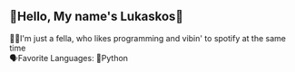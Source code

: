## 🐧Hello, My name's Lukaskos🐧

👨‍💻I'm just a fella, who likes programming and vibin' to spotify at the same time<br/>
🗣️Favorite Languages:
    🐍Python
    




